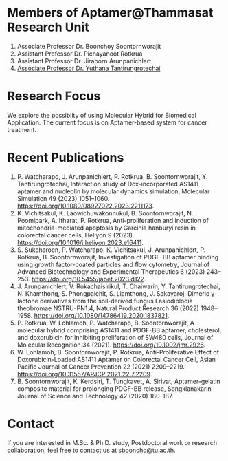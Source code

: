 # Members of Aptamer@Thammasat Research Unit
1. Associate Professor Dr. Boonchoy Soontornworajit
2. Assistant Professor Dr. Pichayanoot Rotkrua
3. Assistant Professor Dr. Jiraporn Arunpanichlert
4. [Associate Professor Dr. Yuthana Tantirungrotechai](https://yt203y.github.io/CVyt/)

# Research Focus
We explore the possiblity of using Molecular Hybrid for Biomedical Application. The current focus is on Aptamer-based system for cancer treatment.

# Recent Publications

1. P. Watcharapo, J. Arunpanichlert, P. Rotkrua, B. Soontornworajit, Y. Tantirungrotechai, Interaction study of Dox-incorporated AS1411 aptamer and nucleolin by molecular dynamics simulation, Molecular Simulation 49 (2023) 1051–1060. https://doi.org/10.1080/08927022.2023.2211173.
2. K. Vichitsakul, K. Laowichuwakonnukul, B. Soontornworajit, N. Poomipark, A. Itharat, P. Rotkrua, Anti-proliferation and induction of mitochondria-mediated apoptosis by Garcinia hanburyi resin in colorectal cancer cells, Heliyon 9 (2023). https://doi.org/10.1016/j.heliyon.2023.e16411.
3.  S. Sukcharoen, P. Watcharapo, K. Vichitsakul, J. Arunpanichlert, P. Rotkrua, B. Soontornworajit, Investigation of PDGF-BB aptamer binding using growth factor-coated particles and flow cytometry, Journal of Advanced Biotechnology and Experimental Therapeutics 6 (2023) 243–253. https://doi.org/10.5455/jabet.2023.d122.
4.  J. Arunpanichlert, V. Rukachaisirikul, T. Chaiwarin, Y. Tantirungrotechai, N. Khamthong, S. Phongpaichit, S. Liamthong, J. Sakayaroj, Dimeric γ-lactone derivatives from the soil-derived fungus Lasiodiplodia theobromae NSTRU-PN1.4, Natural Product Research 36 (2022) 1948–1958. https://doi.org/10.1080/14786419.2020.1837821.
5.   P. Rotkrua, W. Lohlamoh, P. Watcharapo, B. Soontornworajit, A molecular hybrid comprising AS1411 and PDGF-BB aptamer, cholesterol, and doxorubicin for inhibiting proliferation of SW480 cells, Journal of Molecular Recognition 34 (2021). https://doi.org/10.1002/jmr.2926.
6.   W. Lohlamoh, B. Soontornworajit, P. Rotkrua, Anti-Proliferative Effect of Doxorubicin-Loaded AS1411 Aptamer on Colorectal Cancer Cell, Asian Pacific Journal of Cancer Prevention 22 (2021) 2209–2219. https://doi.org/10.31557/APJCP.2021.22.7.2209.
7. B. Soontornworajit, K. Kerdsiri, T. Tungkavet, A. Sirivat, Aptamer-gelatin composite material for prolonging PDGF-BB release, Songklanakarin Journal of Science and Technology 42 (2020) 180–187.



# Contact
If you are interested in M.Sc. & Ph.D. study, Postdoctoral work or research collaboration, feel free to contact us at 
[sbooncho@tu.ac.th](mailto:sboochu@tu.ac.th).
